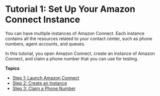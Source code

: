 # Tutorial 1: Set Up Your Amazon Connect Instance<a name="tutorial1-set-up-your-instance"></a>

You can have multiple instances of Amazon Connect\. Each instance contains all the resources related to your contact center, such as phone numbers, agent accounts, and queues\.

In this tutorial, you open Amazon Connect, create an instance of Amazon Connect, and claim a phone number that you can use for testing\.

**Topics**
+ [Step 1: Launch Amazon Connect](tutorial1-login-aws.md)
+ [Step 2: Create an Instance](tutorial1-create-instance.md)
+ [Step 3: Claim a Phone Number](tutorial1-claim-phone-number.md)